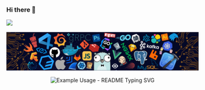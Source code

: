 ### Hi there 👋

![](./assets/welcome.svg)

<!-- my-skills -->
![](./assets/skills.png)

<p align="center">
  <img src="https://readme-typing-svg.demolab.com?font=Fira+Code&pause=1000&center=true&vCenter=true&width=435&lines=%E4%BD%A0%E5%BD%93%E5%90%91%E9%A3%9E%E9%B8%9F%E9%A3%9E%E5%BE%80%E4%BD%A0%E7%9A%84%E5%B1%B1" alt="Example Usage - README Typing SVG">
</p>

<!--
**zagss/zagss** is a ✨ _special_ ✨ repository because its `README.md` (this file) appears on your GitHub profile.

Here are some ideas to get you started:

- 🔭 I’m currently working on ...
- 🌱 I’m currently learning ...
- 👯 I’m looking to collaborate on ...
- 🤔 I’m looking for help with ...
- 💬 Ask me about ...
- 📫 How to reach me: ...
- 😄 Pronouns: ...
- ⚡ Fun fact: ...
-->
